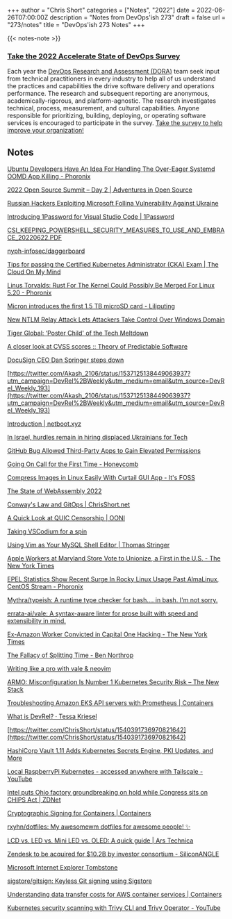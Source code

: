 +++
author = "Chris Short"
categories = ["Notes", "2022"]
date = 2022-06-26T07:00:00Z
description = "Notes from DevOps'ish 273"
draft = false
url = "273/notes"
title = "DevOps'ish 273 Notes"
+++

{{< notes-note >}}

### [Take the 2022 Accelerate State of DevOps Survey](https://cloud.google.com/blog/products/devops-sre/take-the-2022-state-of-devops-survey?source=devopsish)

Each year the [DevOps Research and Assessment (DORA)](https://www.devops-research.com/research.html#reports) team seek input from technical practitioners in every industry to help all of us understand the practices and capabilities the drive software delivery and operations performance. The research and subsequent reporting are anonymous, academically-rigorous, and platform-agnostic. The research investigates technical, process, measurement, and cultural capabilities. Anyone responsible for prioritizing, building, deploying, or operating software services is encouraged to participate in the survey. [Take the survey to help improve your organization!](https://google.qualtrics.com/jfe/form/SV_2aXfK0Zw75lvCl0?source=devopsish)

## Notes

[Ubuntu Developers Have An Idea For Handling The Over-Eager Systemd OOMD App Killing - Phoronix](https://www.phoronix.com/scan.php?page=news_item&px=Systemd-OOMD-Ubuntu-RFC)

[2022 Open Source Summit – Day 2 | Adventures in Open Source](https://www.adventuresinoss.com/2022/06/23/2022-open-source-summit-day-2/)

[Russian Hackers Exploiting Microsoft Follina Vulnerability Against Ukraine](https://thehackernews.com/2022/06/russian-hackers-exploiting-microsoft.html)

[Introducing 1Password for Visual Studio Code | 1Password](https://blog.1password.com/1password-visual-studio-code/)

[CSI_KEEPING_POWERSHELL_SECURITY_MEASURES_TO_USE_AND_EMBRACE_20220622.PDF](https://media.defense.gov/2022/Jun/22/2003021689/-1/-1/1/CSI_KEEPING_POWERSHELL_SECURITY_MEASURES_TO_USE_AND_EMBRACE_20220622.PDF)

[nyph-infosec/daggerboard](https://github.com/nyph-infosec/daggerboard)

[Tips for passing the Certified Kubernetes Administrator (CKA) Exam | The Cloud On My Mind](https://www.thecloudonmymind.com/Tips-for-passing-the-Certified-Kubernetes-Administrator-CKA-Exam/)

[Linus Torvalds: Rust For The Kernel Could Possibly Be Merged For Linux 5.20 - Phoronix](https://www.phoronix.com/scan.php?page=news_item&px=Rust-For-Linux-5.20-Possible)

[Micron introduces the first 1.5 TB microSD card - Liliputing](https://liliputing.com/2022/06/micron-introduces-the-first-1-5-tb-microsd-card.html)

[New NTLM Relay Attack Lets Attackers Take Control Over Windows Domain](https://thehackernews.com/2022/06/new-ntlm-relay-attack-lets-attackers.html)

[Tiger Global: ‘Poster Child' of the Tech Meltdown](https://nymag.com/intelligencer/2022/06/tiger-global-poster-child-of-the-tech-meltdown.html)

[A closer look at CVSS scores :: Theory of Predictable Software](https://theoryof.predictable.software/articles/a-closer-look-at-cvss-scores/)

[DocuSign CEO Dan Springer steps down](https://www.cnbc.com/2022/06/21/docusign-ceo-dan-springer-steps-down.html?__source=iosappshare%7Cio.raindrop.ios.share)

[https://twitter.com/Akash_2106/status/1537125138449063937?utm_campaign=DevRel%2BWeekly&utm_medium=email&utm_source=DevRel_Weekly_193](https://twitter.com/Akash_2106/status/1537125138449063937?utm_campaign=DevRel%2BWeekly&utm_medium=email&utm_source=DevRel_Weekly_193)

[Introduction | netboot.xyz](https://netboot.xyz/docs/)

[In Israel, hurdles remain in hiring displaced Ukrainians for Tech](https://www.geektime.com/world-refugee-day-2022/)

[GitHub Bug Allowed Third-Party Apps to Gain Elevated Permissions](https://blog.aquasec.com/github-app-tokens)

[Going On Call for the First Time - Honeycomb](https://www.honeycomb.io/blog/going-on-call-first-time/)

[Compress Images in Linux Easily With Curtail GUI App - It's FOSS](https://itsfoss.com/curtail-image-compress/)

[The State of WebAssembly 2022](https://blog.scottlogic.com/2022/06/20/state-of-wasm-2022.html)

[Conway's Law and GitOps | ChrisShort.net](https://chrisshort.net/conways-law-and-gitops/)

[A Quick Look at QUIC Censorship | OONI](https://ooni.org/post/2022-quick-look-quic-censorship/)

[Taking VSCodium for a spin](https://blog.frankel.ch/take-vscode-spin/)

[Using Vim as Your MySQL Shell Editor | Thomas Stringer](https://trstringer.com/vim-mysqlsh/)

[Apple Workers at Maryland Store Vote to Unionize, a First in the U.S. - The New York Times](https://www.nytimes.com/2022/06/18/technology/apple-union-maryland.html?referringSource=articleShare)

[EPEL Statistics Show Recent Surge In Rocky Linux Usage Past AlmaLinux, CentOS Stream - Phoronix](https://www.phoronix.com/scan.php?page=news_item&px=EPEL-Stats-Rocky-Linux-Surge)

[Mythra/typeish: A runtime type checker for bash.... in bash. I'm not sorry.](https://github.com/Mythra/typeish)

[errata-ai/vale: A syntax-aware linter for prose built with speed and extensibility in mind.](https://github.com/errata-ai/vale)

[Ex-Amazon Worker Convicted in Capital One Hacking - The New York Times](https://www.nytimes.com/2022/06/17/technology/paige-thompson-capital-one-hack.html)

[The Fallacy of Splitting Time - Ben Northrop](https://www.bennorthrop.com/Essays/2022/fallacy-of-splitting-time.php)

[Writing like a pro with vale & neovim](https://bhupesh.me/writing-like-a-pro-with-vale-and-neovim/)

[ARMO: Misconfiguration Is Number 1 Kubernetes Security Risk – The New Stack](https://thenewstack.io/armo-misconfiguration-is-number-1-kubernetes-security-risk/)

[Troubleshooting Amazon EKS API servers with Prometheus | Containers](https://aws.amazon.com/blogs/containers/troubleshooting-amazon-eks-api-servers-with-prometheus/)

[What is DevRel? · Tessa Kriesel](https://www.tessakriesel.com/what-is-devrel/)

[https://twitter.com/ChrisShort/status/1540391736970821642](https://twitter.com/ChrisShort/status/1540391736970821642)

[HashiCorp Vault 1.11 Adds Kubernetes Secrets Engine, PKI Updates, and More](https://www.hashicorp.com/blog/vault-1-11)

[Local RaspberryPi Kubernetes - accessed anywhere with Tailscale - YouTube](https://www.youtube.com/watch?v=dXDcXO5LVY4)

[Intel puts Ohio factory groundbreaking on hold while Congress sits on CHIPS Act | ZDNet](https://www.zdnet.com/article/intel-puts-ohio-factory-groundbreaking-on-hold-while-congress-sits-on-chips-act/)

[Cryptographic Signing for Containers | Containers](https://aws.amazon.com/blogs/containers/cryptographic-signing-for-containers/)

[rxyhn/dotfiles: My awesomewm dotfiles for awesome people! ✨](https://github.com/rxyhn/dotfiles)

[LCD vs. LED vs. Mini LED vs. OLED: A quick guide | Ars Technica](https://arstechnica.com/gadgets/2022/06/lcd-vs-led-vs-mini-led-vs-oled-a-quick-guide/)

[Zendesk to be acquired for $10.2B by investor consortium - SiliconANGLE](https://siliconangle.com/2022/06/24/zendesk-acquired-10-2b-investor-consortium/)

[Microsoft Internet Explorer Tombstone](https://www.seroundtable.com/photos/microsoft-internet-explorer-tombstone-33610.html)

[sigstore/gitsign: Keyless Git signing using Sigstore](https://github.com/sigstore/gitsign)

[Understanding data transfer costs for AWS container services | Containers](https://aws.amazon.com/blogs/containers/understanding-data-transfer-costs-for-aws-container-services/)

[Kubernetes security scanning with Trivy CLI and Trivy Operator - YouTube](https://www.youtube.com/watch?v=bgYrhQ6rTXA)
